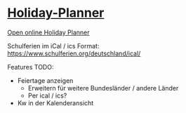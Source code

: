 # [Holiday-Planner](https://d4koon.github.io/Holiday-Planner/)
[Open online Holiday Planner](https://d4koon.github.io/Holiday-Planner/)

Schulferien im iCal / ics Format:
https://www.schulferien.org/deutschland/ical/

Features TODO:
- Feiertage anzeigen
  - Erweitern für weitere Bundesländer / andere Länder
  - Per ical / ics?
- Kw in der Kalenderansicht
